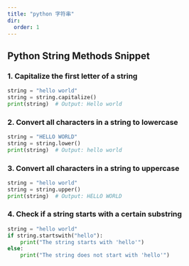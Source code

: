 ```yaml
---
title: "python 字符串"
dir:
  order: 1
---
```


## Python String Methods Snippet

### 1. Capitalize the first letter of a string

```python
string = "hello world"
string = string.capitalize()
print(string)  # Output: Hello world
```

### 2. Convert all characters in a string to lowercase

```python
string = "HELLO WORLD"
string = string.lower()
print(string)  # Output: hello world
```

### 3. Convert all characters in a string to uppercase

```python
string = "hello world"
string = string.upper()
print(string)  # Output: HELLO WORLD
```

### 4. Check if a string starts with a certain substring

```python
string = "hello world"
if string.startswith("hello"):
    print("The string starts with 'hello'")
else:
    print("The string does not start with 'hello'")
```

